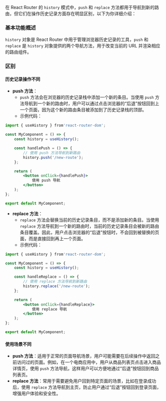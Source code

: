 在 React Router 的 `history` 模式中，`push` 和 `replace` 方法都用于导航到新的路由，但它们在操作历史记录方面存在明显区别，以下为你详细介绍：

### 基本功能概述
`history` 对象是 React Router 中用于管理浏览器历史记录的工具，`push` 和 `replace` 是 `history` 对象提供的两个导航方法，用于改变当前的 URL 并渲染相应的路由组件。

### 区别
#### 历史记录操作不同
- **push 方法**：
    - `push` 方法会在浏览器的历史记录栈中添加一个新的条目。当使用 `push` 方法导航到一个新的路由时，用户可以通过点击浏览器的“后退”按钮回到上一个页面，因为这个新的路由条目被添加到了历史记录栈的顶部。
    - 示例代码：
```jsx
import { useHistory } from'react-router-dom';

const MyComponent = () => {
    const history = useHistory();

    const handlePush = () => {
        // 使用 push 方法导航到新路由
        history.push('/new-route'); 
    };

    return (
        <button onClick={handlePush}>
            使用 push 导航
        </button>
    );
};

export default MyComponent;
```
- **replace 方法**：
    - `replace` 方法会替换当前的历史记录条目，而不是添加新的条目。当使用 `replace` 方法导航到一个新的路由时，当前的历史记录条目会被新的路由条目覆盖。因此，用户点击浏览器的“后退”按钮时，不会回到被替换的页面，而是直接回到再上一个页面。
    - 示例代码：
```jsx
import { useHistory } from'react-router-dom';

const MyComponent = () => {
    const history = useHistory();

    const handleReplace = () => {
        // 使用 replace 方法导航到新路由
        history.replace('/new-route'); 
    };

    return (
        <button onClick={handleReplace}>
            使用 replace 导航
        </button>
    );
};

export default MyComponent;
```

#### 使用场景不同
- **push 方法**：适用于正常的页面导航场景，用户可能需要在后续操作中返回之前访问过的页面。例如，在一个电商应用中，用户从商品列表页点击进入商品详情页，使用 `push` 方法导航，这样用户可以方便地通过“后退”按钮回到商品列表页。
- **replace 方法**：常用于需要避免用户回到特定页面的场景，比如在登录成功后，使用 `replace` 方法导航到主页，防止用户通过“后退”按钮回到登录页面，增强用户体验和安全性。 